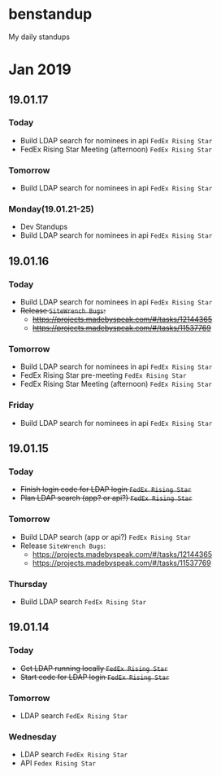 # benstandup
My daily standups

# Jan 2019
## 19.01.17
### Today
- Build LDAP search for nominees in api `FedEx Rising Star`
- FedEx Rising Star Meeting (afternoon) `FedEx Rising Star`
### Tomorrow
- Build LDAP search for nominees in api `FedEx Rising Star`
### Monday(19.01.21-25)
- Dev Standups
- Build LDAP search for nominees in api `FedEx Rising Star`
## 19.01.16
### Today
- Build LDAP search for nominees in api `FedEx Rising Star`
- ~~Release `SiteWrench Bugs`:~~
  - ~~https://projects.madebyspeak.com/#/tasks/12144365~~
  - ~~https://projects.madebyspeak.com/#/tasks/11537769~~
### Tomorrow
- Build LDAP search for nominees in api `FedEx Rising Star`
- FedEx Rising Star pre-meeting `FedEx Rising Star`
- FedEx Rising Star Meeting (afternoon) `FedEx Rising Star`
### Friday
- Build LDAP search for nominees in api `FedEx Rising Star`

## 19.01.15
### Today
- ~~Finish login code for LDAP login `FedEx Rising Star`~~
- ~~Plan LDAP search (app? or api?) `FedEx Rising Star`~~
### Tomorrow
- Build LDAP search (app or api?) `FedEx Rising Star`
- Release `SiteWrench Bugs`:
  - https://projects.madebyspeak.com/#/tasks/12144365
  - https://projects.madebyspeak.com/#/tasks/11537769
### Thursday
- Build LDAP search `FedEx Rising Star`

## 19.01.14
### Today
- ~~Get LDAP running locally `FedEx Rising Star`~~
- ~~Start code for LDAP login `FedEx Rising Star`~~

### Tomorrow
- LDAP search `FedEx Rising Star`

### Wednesday
- LDAP search `FedEx Rising Star`
- API `Fedex Rising Star`
